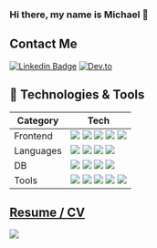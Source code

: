 ### Hi there, my name is Michael 👋

## Contact Me

[![Linkedin Badge](https://img.shields.io/badge/-MichaelSalaverry-blue?&style=flat&logoColor=white&color=6aa6f8&logo=Linkedin&logoColor=white&link=https://www.linkedin.com/in/michaelsalaverry/)](https://www.linkedin.com/in/michaelsalaverry/) 
[![Dev.to](https://img.shields.io/badge/dev.to-0A0A0A?style=social&logo=devdotto&style=flat&logoColor=white)](https://dev.to/barakplasma)

## 🔧 Technologies & Tools
|Category|Tech|
|---|---|
|Frontend|![](https://img.shields.io/badge/React-informational?style=flat&logo=react&logoColor=white&color=6aa6f8) ![](https://img.shields.io/badge/Vue3-informational?style=flat&logo=vue.js&logoColor=white&color=6aa6f8) ![](https://img.shields.io/badge/Next.JS-informational?style=flat&logo=next.js&logoColor=white&color=6aa6f8) ![](https://img.shields.io/badge/CMS-Directus-informational?style=flat&logo=directus&logoColor=white&color=6aa6f8) ![](https://img.shields.io/badge/AntD-informational?style=flat&logo=antdesign&logoColor=white&color=6aa6f8)|
|Languages| ![](https://img.shields.io/badge/Node.js-informational?style=flat&logo=node.js&logoColor=white&color=6aa6f8) ![](https://img.shields.io/badge/Python-informational?style=flat&logo=python&logoColor=white&color=6aa6f8) ![](https://img.shields.io/badge/Rust-informational?style=flat&logo=rust&logoColor=white&color=6aa6f8) ![](https://img.shields.io/badge/Typescript-informational?style=flat&logo=typescript&logoColor=white&color=6aa6f8)|
|DB|![](https://img.shields.io/badge/SQLite-informational?style=flat&logo=SQLite&logoColor=white&color=6aa6f8) ![](https://img.shields.io/badge/Postgres-informational?style=flat&logo=postgresql&logoColor=white&color=6aa6f8) ![](https://img.shields.io/badge/GraphQL-informational?style=flat&logo=graphql&logoColor=white&color=6aa6f8) ![](https://img.shields.io/badge/Splunk-informational?style=flat&logo=splunk&logoColor=white&color=6aa6f8)|
|Tools|![](https://img.shields.io/badge/Editor-VSCode-informational?style=flat&logo=visualstudiocode&logoColor=white&color=6aa6f8) ![](https://img.shields.io/badge/Stats-Code::Stats-informational?style=flat&logoColor=white&color=6aa6f8) ![](https://img.shields.io/badge/Docker-informational?style=flat&logo=docker&logoColor=white&color=6aa6f8) ![](https://img.shields.io/badge/Kubernetes-informational?style=flat&logo=kubernetes&logoColor=white&color=6aa6f8) ![](https://img.shields.io/badge/Linux-informational?style=flat&logo=linux&logoColor=white&color=6aa6f8)|

## [Resume / CV](https://registry.jsonresume.org/barakplasma?theme=OnePage)
<img src="https://img.shields.io/liberapay/gives/~1816973.svg?logo=liberapay">
